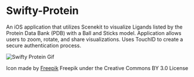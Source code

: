#  Swifty-Protein
An iOS application that utilizes Scenekit to visualize Ligands listed by the Protein Data Bank (PDB) with a Ball and Sticks model. Application allows users to zoom, rotate, and share visualizations. Uses TouchID to create a secure authentication process.

![Swifty Protein Gif](swiftyprotein.gif)

Icon made by [Freepik](https://www.freepik.com/) Freepik under the Creative Commons BY 3.0 License
